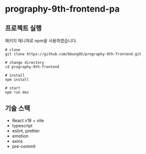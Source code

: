 # prography-9th-frontend-pa

## 프로젝트 실행

패키지 매니져로 npm을 사용하였습니다.

```
# clone
git clone https://github.com/bbung95/prography-9th-frontend.git

# change directory
cd prography-9th-frontend

# install
npm install

# start
npm run dev
```

## 기술 스택

-   React v18 + vite
-   typescript
-   eslint, prettier
-   emotion
-   axios
-   pre-commit
